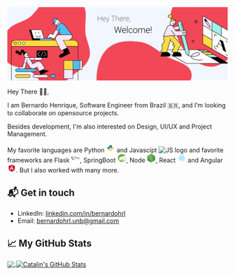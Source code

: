 <img src="https://raw.githubusercontent.com/bernardohrl/bernardohrl/master/assets/header.svg" alt="Header" />

Hey There 👋🏻, 

I am Bernardo Henrique, Software Engineer from Brazil 🇧🇷, and I’m looking to collaborate on opensource projects.
 
 Besides development, I'm also interested on Design, UI/UX and Project Management.

My favorite languages are Python 
<img width="20px" src="https://raw.githubusercontent.com/github/explore/80688e429a7d4ef2fca1e82350fe8e3517d3494d/topics/python/python.png" alt="JS logo" />
and Javascipt 
<img width="20px" src="https://raw.githubusercontent.com/tkswann2/tech-logos/master/jslogo.png" alt="JS logo" />
and favorite frameworks are Flask
<img width="20px" src="https://raw.githubusercontent.com/github/explore/80688e429a7d4ef2fca1e82350fe8e3517d3494d/topics/flask/flask.png" alt="JS logo" />, SpringBoot
<img width="20px" src="https://raw.githubusercontent.com/github/explore/80688e429a7d4ef2fca1e82350fe8e3517d3494d/topics/spring-boot/spring-boot.png" alt="JS logo" />,
Node
<img width="20px" src="https://raw.githubusercontent.com/github/explore/80688e429a7d4ef2fca1e82350fe8e3517d3494d/topics/nodejs/nodejs.png" alt="JS logo" />,
React
<img width="20px" src="https://raw.githubusercontent.com/github/explore/80688e429a7d4ef2fca1e82350fe8e3517d3494d/topics/react/react.png" alt="JS logo" /> and
Angular
<img width="20px" src="https://raw.githubusercontent.com/github/explore/80688e429a7d4ef2fca1e82350fe8e3517d3494d/topics/angular/angular.png" alt="JS logo" />.
But I also worked with many more.



## 📬 Get in touch

- LinkedIn: [linkedin.com/in/bernardohrl][1]
- Email: bernardohrl.unb@gmail.com


## &#x1f4c8; My GitHub Stats

<a href="https://github.com/bernardohrl/bernardohrl">
  <img align="center" src="https://github-readme-stats.vercel.app/api/top-langs/?username=bernardohrl&hide=java,html&title_color=ffffff&text_color=c9cacc&icon_color=2bbc8a&bg_color=1d1f21" />
</a>

<a href="https://github.com/bernardohrl/bernardohrl">
  <img align="center" src="https://github-readme-stats.vercel.app/api?username=bernardohrl&show_icons=true&line_height=20&count_private=true&title_color=ffffff&text_color=c9cacc&icon_color=2bbc8a&bg_color=1d1f21" alt="Catalin's GitHub Stats" />
</a>

[1]: linkedin.com/in/bernardohrl
[2]: https://raw.githubusercontent.com/github/explore/80688e429a7d4ef2fca1e82350fe8e3517d3494d/topics/angular/angular.png
